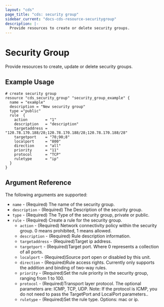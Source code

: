 ```yaml
---
layout: "cds"
page_title: "cds: security group"
sidebar_current: "docs-cds-resource-securitygroup"
description: |-
  Provide resources to create or delete security groups.
---
```


# Security Group

Provide resources to create, update or delete security groups.

## Example Usage

```hcl
# create security group
resource "cds_security_group" "security_group_example" {
  name = "example"
  description = "New security group"
  type ="public"
  rule  {
    action        = "1"
    description   = "description"
    targetaddress = "120.78.170.188/28;120.78.170.188/28;120.78.170.188/28"
    targetport    = "70;90;8"
    localport     = "800"
    direction     = "all"
    priority      = "11"
    protocol      = "TCP"
    ruletype      = "ip"
  }
}
```

## Argument Reference

The following arguments are supported:

* `name` - (Required) The name of the security group.
* `description` - (Required) The Description of the security group.
* `type` - (Required) The Type of the security group, private or public.
* `rule` - (Required) Create a rule for the security group.
  * `action` - (Required) Network connectivity policy within the security group. 0 means prohibited, 1 means allowed.
  * `description` - (Required) Rule description information.
  * `targetaddress` - (Required)Target ip address.
  * `targetport` - (Required)Target port. Where 0 represents a collection of all ports.
  * `localport` - (Required)Source port open or disabled by this unit.
  * `direction` - (Required)Rule access rights. Currently only supports the addition and binding of two-way rules.
  * `priority` - (Required)Set the rule priority in the security group, ranging from 1 to 100.
  * `protocol` - (Required)Transport layer protocol. The optional parameters are: ICMP, TCP, UDP. Note: If the protocol is ICMP, you do not need to pass the TargetPort and LocalPort parameters..
  * `ruletype` - (Required)Set the rule type. Options: mac or ip.
